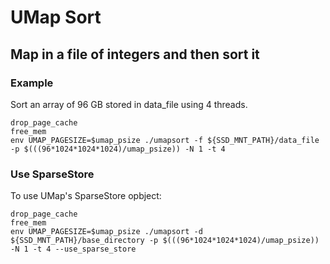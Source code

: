 
# UMap Sort

## Map in a file of integers and then sort it

### Example

Sort an array of 96 GB stored in data_file using 4 threads.

```
drop_page_cache
free_mem 
env UMAP_PAGESIZE=$umap_psize ./umapsort -f ${SSD_MNT_PATH}/data_file -p $(((96*1024*1024*1024)/umap_psize)) -N 1 -t 4
```

### Use SparseStore

To use UMap's SparseStore opbject:

```
drop_page_cache
free_mem
env UMAP_PAGESIZE=$umap_psize ./umapsort -d ${SSD_MNT_PATH}/base_directory -p $(((96*1024*1024*1024)/umap_psize)) -N 1 -t 4 --use_sparse_store
```
